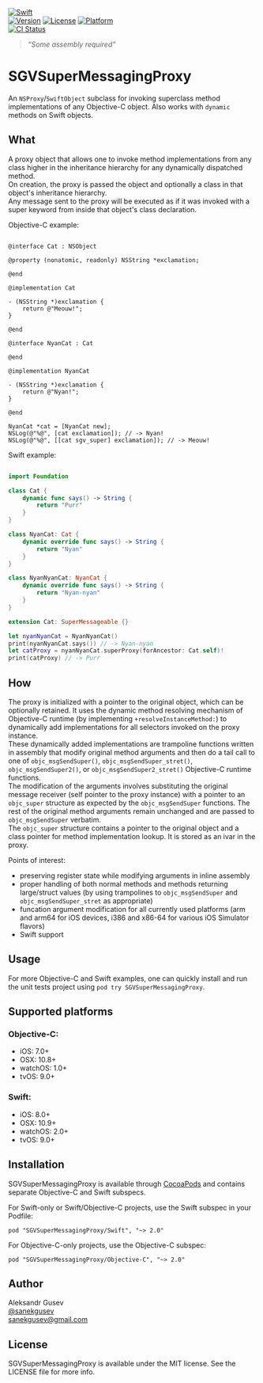 [![Swift](https://img.shields.io/badge/swift-2.2-orange.svg?style=flat)](https://developer.apple.com/swift/)  
[![Version](https://img.shields.io/cocoapods/v/Anthology.svg?style=flat)](http://cocoapods.org/pods/SGVSuperMessagingProxy)
[![License](https://img.shields.io/cocoapods/l/Anthology.svg?style=flat)](http://cocoapods.org/pods/SGVSuperMessagingProxy)
[![Platform](https://img.shields.io/cocoapods/p/Anthology.svg?style=flat)](http://cocoapods.org/pods/SGVSuperMessagingProxy)  
[![CI Status](http://img.shields.io/travis/sanekgusev/Anthology.svg?style=flat)](https://travis-ci.org/sanekgusev/SGVSuperMessagingProxy)

> *“Some assembly required”*

# SGVSuperMessagingProxy

An `NSProxy`/`SwiftObject` subclass for invoking superclass method implementations of any Objective-C object. Also works with `dynamic` methods on Swift objects.

## What

A proxy object that allows one to invoke method implementations from any class higher in the inheritance hierarchy for any dynamically dispatched method.  
On creation, the proxy is passed the object and optionally a class in that object's inheritance hierarchy.  
Any message sent to the proxy will be executed as if it was invoked with a super keyword from inside that object's class declaration.

Objective-C example:

```objc
  
@interface Cat : NSObject

@property (nonatomic, readonly) NSString *exclamation;

@end

@implementation Cat

- (NSString *)exclamation {
    return @"Meouw!";
}

@end

@interface NyanCat : Cat

@end

@implementation NyanCat

- (NSString *)exclamation {
    return @"Nyan!";
}

@end

NyanCat *cat = [NyanCat new];
NSLog(@"%@", [cat exclamation]); // -> Nyan!
NSLog(@"%@", [[cat sgv_super] exclamation]); // -> Meouw!

```

Swift example:

```swift

import Foundation

class Cat {
    dynamic func says() -> String {
        return "Purr"
    }
}

class NyanCat: Cat {
    dynamic override func says() -> String {
        return "Nyan"
    }
}

class NyanNyanCat: NyanCat {
    dynamic override func says() -> String {
        return "Nyan-nyan"
    }
}

extension Cat: SuperMessageable {}

let nyanNyanCat = NyanNyanCat()
print(nyanNyanCat.says()) // -> Nyan-nyan
let catProxy = nyanNyanCat.superProxy(forAncestor: Cat.self)!
print(catProxy) // -> Purr

```

## How

The proxy is initialized with a pointer to the original object, which can be optionally retained. It uses the dynamic method resolving mechanism of Objective-C runtime (by implementing `+resolveInstanceMethod:`) to dynamically add implementations for all selectors invoked on the proxy instance.  
These dynamically added implementations are trampoline functions written in assembly that modify original method arguments and then do a tail call to one of `objc_msgSendSuper()`, `objc_msgSendSuper_stret()`, `objc_msgSendSuper2()`, or `objc_msgSendSuper2_stret()` Objective-C runtime functions.  
The modification of the arguments involves substituting the original message receiver (self pointer to the proxy instance) with a pointer to an `objc_super` structure as expected by the `objc_msgSendSuper` functions. The rest of the original method arguments remain unchanged and are passed to `objc_msgSendSuper` verbatim.  
The `objc_super` structure contains a pointer to the original object and a class pointer for method implementation lookup. It is stored as an ivar in the proxy.  

Points of interest:
- preserving register state while modifying arguments in inline assembly
- proper handling of both normal methods and methods returning large/struct values (by using trampolines to `objc_msgSendSuper` and `objc_msgSendSuper_stret` as appropriate)
- funcation argument modification for all currently used platforms (arm and arm64 for iOS devices, i386 and x86-64 for various iOS Simulator flavors)
- Swift support

## Usage

For more Objective-C and Swift examples, one can quickly install and run the unit tests project using `pod try SGVSuperMessagingProxy`. 

## Supported platforms

### Objective-C:

- iOS: 7.0+
- OSX: 10.8+
- watchOS: 1.0+
- tvOS: 9.0+

### Swift:

- iOS: 8.0+
- OSX: 10.9+
- watchOS: 2.0+
- tvOS: 9.0+

## Installation

SGVSuperMessagingProxy is available through [CocoaPods](http://cocoapods.org) and contains separate Objective-C and Swift subspecs.

For Swift-only or Swift/Objective-C projects, use the Swift subspec in your Podfile:

    pod "SGVSuperMessagingProxy/Swift", "~> 2.0"

For Objective-C-only projects, use the Objective-C subspec:

    pod "SGVSuperMessagingProxy/Objective-C", "~> 2.0"

## Author

Aleksandr Gusev  
[@sanekgusev](https://twitter.com/sanekgusev)  
[sanekgusev@gmail.com](mailto:sanekgusev@gmail.com)

## License

SGVSuperMessagingProxy is available under the MIT license. See the LICENSE file for more info.

